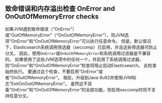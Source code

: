 ## 致命错误和内存溢出检查 OnError and OnOutOfMemoryError checks

如果JVM遇到致命错误（“OnError”）或“OutOfMemoryError”（“OnOutOfMemoryError”），则JVM选项“OnError”和“OnOutOfMemoryError”可以执行任意命令。 但是，默认情况下，Elasticsearch系统调用筛选器（seccomp）已启用，并且这些筛选器可防止分叉。 因此，使用`OnError`或`OnOutOfMemoryError`和系统调用过滤器是不兼容的。 如果使用了这些JVM选项中的任何一个，并启用了系统调用过滤器，则“OnError”和“OnOutOfMemoryError”检查将阻止启动Elasticsearch。 此检查始终执行。 要通过这个检查，不要启用“OnError”或者“OnOutOfMemoryError”。 相反，升级到Java 8u92并使用JVM标志“ExitOnOutOfMemoryError”。 虽然这不具备“OnError”和“OnOutOfMemoryError”的全部功能，但启用seccomp时将不支持任意分叉。


